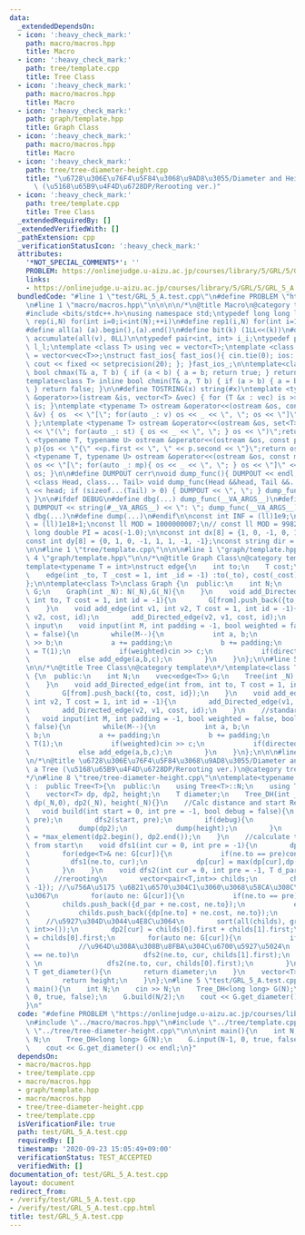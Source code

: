 ```yaml
---
data:
  _extendedDependsOn:
  - icon: ':heavy_check_mark:'
    path: macro/macros.hpp
    title: Macro
  - icon: ':heavy_check_mark:'
    path: tree/template.cpp
    title: Tree Class
  - icon: ':heavy_check_mark:'
    path: macro/macros.hpp
    title: Macro
  - icon: ':heavy_check_mark:'
    path: graph/template.hpp
    title: Graph Class
  - icon: ':heavy_check_mark:'
    path: macro/macros.hpp
    title: Macro
  - icon: ':heavy_check_mark:'
    path: tree/tree-diameter-height.cpp
    title: "\u6728\u306E\u76F4\u5F84\u3068\u9AD8\u3055/Diameter and Height of a Tree\
      \ (\u5168\u65B9\u4F4D\u6728DP/Rerooting ver.)"
  - icon: ':heavy_check_mark:'
    path: tree/template.cpp
    title: Tree Class
  _extendedRequiredBy: []
  _extendedVerifiedWith: []
  _pathExtension: cpp
  _verificationStatusIcon: ':heavy_check_mark:'
  attributes:
    '*NOT_SPECIAL_COMMENTS*': ''
    PROBLEM: https://onlinejudge.u-aizu.ac.jp/courses/library/5/GRL/5/GRL_5_A
    links:
    - https://onlinejudge.u-aizu.ac.jp/courses/library/5/GRL/5/GRL_5_A
  bundledCode: "#line 1 \"test/GRL_5_A.test.cpp\"\n#define PROBLEM \"https://onlinejudge.u-aizu.ac.jp/courses/library/5/GRL/5/GRL_5_A\"\
    \n#line 1 \"macro/macros.hpp\"\n\n\n\n/*\n@title Macro\n@category template\n*/\n\
    #include <bits/stdc++.h>\nusing namespace std;\ntypedef long long ll;\n#define\
    \ rep(i,N) for(int i=0;i<int(N);++i)\n#define rep1(i,N) for(int i=1;i<int(N);++i)\n\
    #define all(a) (a).begin(),(a).end()\n#define bit(k) (1LL<<(k))\n#define SUM(v)\
    \ accumulate(all(v), 0LL)\n\ntypedef pair<int, int> i_i;\ntypedef pair<ll, ll>\
    \ l_l;\ntemplate <class T> using vec = vector<T>;\ntemplate <class T> using vvec\
    \ = vector<vec<T>>;\nstruct fast_ios{ fast_ios(){ cin.tie(0); ios::sync_with_stdio(false);\
    \ cout << fixed << setprecision(20); }; }fast_ios_;\n\ntemplate<class T> inline\
    \ bool chmax(T& a, T b) { if (a < b) { a = b; return true; } return false; }\n\
    template<class T> inline bool chmin(T& a, T b) { if (a > b) { a = b; return true;\
    \ } return false; }\n\n#define TOSTRING(x) string(#x)\ntemplate <typename T> istream\
    \ &operator>>(istream &is, vector<T> &vec) { for (T &x : vec) is >> x; return\
    \ is; }\ntemplate <typename T> ostream &operator<<(ostream &os, const vector<T>\
    \ &v) { os  << \"[\"; for(auto _: v) os << _ << \", \"; os << \"]\"; return os;\
    \ };\ntemplate <typename T> ostream &operator<<(ostream &os, set<T> &st) { os\
    \ << \"(\"; for(auto _: st) { os << _ << \", \"; } os << \")\";return os;}\ntemplate\
    \ <typename T, typename U> ostream &operator<<(ostream &os, const pair< T, U >&\
    \ p){os << \"{\" <<p.first << \", \" << p.second << \"}\";return os; }\ntemplate\
    \ <typename T, typename U> ostream &operator<<(ostream &os, const map<T, U> &mp){\
    \ os << \"[\"; for(auto _: mp){ os << _ << \", \"; } os << \"]\" << endl; return\
    \ os; }\n\n#define DUMPOUT cerr\nvoid dump_func(){ DUMPOUT << endl; }\ntemplate\
    \ <class Head, class... Tail> void dump_func(Head &&head, Tail &&... tail) { DUMPOUT\
    \ << head; if (sizeof...(Tail) > 0) { DUMPOUT << \", \"; } dump_func(std::move(tail)...);\
    \ }\n\n#ifdef DEBUG\n#define dbg(...) dump_func(__VA_ARGS__)\n#define dump(...)\
    \ DUMPOUT << string(#__VA_ARGS__) << \": \"; dump_func(__VA_ARGS__)\n#else\n#define\
    \ dbg(...)\n#define dump(...)\n#endif\n\nconst int INF = (ll)1e9;\nconst ll INFLL\
    \ = (ll)1e18+1;\nconst ll MOD = 1000000007;\n// const ll MOD = 998244353;\nconst\
    \ long double PI = acos(-1.0);\n\nconst int dx[8] = {1, 0, -1, 0, 1, -1, -1, 1};\n\
    const int dy[8] = {0, 1, 0, -1, 1, 1, -1, -1};\nconst string dir = \"DRUL\";\n\
    \n\n#line 1 \"tree/template.cpp\"\n\n\n#line 1 \"graph/template.hpp\"\n\n\n#line\
    \ 4 \"graph/template.hpp\"\n\n/*\n@title Graph Class\n@category template\n*/\n\
    template<typename T = int>\nstruct edge{\n    int to;\n    T cost;\n    int id;\n\
    \    edge(int _to, T _cost = 1, int _id = -1) :to(_to), cost(_cost), id(_id) {}\n\
    };\n\ntemplate<class T>\nclass Graph {\n  public:\n    int N;\n    vvec<edge<T>>\
    \ G;\n    Graph(int _N): N(_N),G(_N){\n    }\n    void add_Directed_edge(int from,\
    \ int to, T cost = 1, int id = -1){\n        G[from].push_back({to, cost, id});\n\
    \    }\n    void add_edge(int v1, int v2, T cost = 1, int id = -1){\n        add_Directed_edge(v1,\
    \ v2, cost, id);\n        add_Directed_edge(v2, v1, cost, id);\n    }\n    //standard\
    \ input\n    void input(int M, int padding = -1, bool weighted = false, bool directed\
    \ = false){\n        while(M--){\n            int a, b;\n            cin >> a\
    \ >> b;\n            a += padding;\n            b += padding;\n            T c\
    \ = T(1);\n            if(weighted)cin >> c;\n            if(directed)add_Directed_edge(a,b,c);\n\
    \            else add_edge(a,b,c);\n        }\n    }\n};\n\n#line 5 \"tree/template.cpp\"\
    \n\n/*\n@title Tree Class\n@category template\n*/\ntemplate<class T>\nclass Tree\
    \ {\n  public:\n    int N;\n    vvec<edge<T>> G;\n    Tree(int _N): N(_N),G(_N){\n\
    \    }\n    void add_Directed_edge(int from, int to, T cost = 1, int id = -1){\n\
    \        G[from].push_back({to, cost, id});\n    }\n    void add_edge(int v1,\
    \ int v2, T cost = 1, int id = -1){\n        add_Directed_edge(v1, v2, cost, id);\n\
    \        add_Directed_edge(v2, v1, cost, id);\n    }\n    //standard input\n \
    \   void input(int M, int padding = -1, bool weighted = false, bool directed =\
    \ false){\n        while(M--){\n            int a, b;\n            cin >> a >>\
    \ b;\n            a += padding;\n            b += padding;\n            T c =\
    \ T(1);\n            if(weighted)cin >> c;\n            if(directed)add_Directed_edge(a,b,c);\n\
    \            else add_edge(a,b,c);\n        }\n    }\n};\n\n\n#line 1 \"tree/tree-diameter-height.cpp\"\
    \n/*\n@title \u6728\u306E\u76F4\u5F84\u3068\u9AD8\u3055/Diameter and Height of\
    \ a Tree (\u5168\u65B9\u4F4D\u6728DP/Rerooting ver.)\n@category tree\n@docs ../docs/tree/tree-diameter-height.md\n\
    */\n#line 8 \"tree/tree-diameter-height.cpp\"\n\ntemplate<typename T>\nclass Tree_DH\
    \ :  public Tree<T>{\n  public:\n    using Tree<T>::N;\n    using Tree<T>::G;\n\
    \    vector<T> dp, dp2, height;\n    T diameter;\n    Tree_DH(int _N):Tree<T>::Tree(_N),\
    \ dp(_N,0), dp2(_N), height(_N){}\n    //Calc distance and start Rerooting\n \
    \   void build(int start = 0, int pre = -1, bool debug = false){\n        dfs1(start,\
    \ pre);\n        dfs2(start, pre);\n        if(debug){\n            dump(dp);\n\
    \            dump(dp2);\n            dump(height);\n        }\n        diameter\
    \ = *max_element(dp2.begin(), dp2.end());\n    }\n    //calculate the distance\
    \ from start\n    void dfs1(int cur = 0, int pre = -1){\n        dp[cur] = 0;\n\
    \        for(edge<T>& ne: G[cur]){\n            if(ne.to == pre)continue;\n  \
    \          dfs1(ne.to, cur);\n            dp[cur] = max(dp[cur],dp[ne.to] + ne.cost);\n\
    \        }\n    }\n    void dfs2(int cur = 0, int pre = -1, T d_par = 0){\n  \
    \      //rerooting\n        vector<pair<T,int>> childs;\n        childs.push_back({0,\
    \ -1}); //\u756A\u5175 \u6B21\u6570\u304C1\u3060\u3068\u58CA\u308C\u308B\u306E\
    \u3067\n        for(auto ne: G[cur]){\n            if(ne.to == pre)\n        \
    \        childs.push_back({d_par + ne.cost, ne.to});\n            else \n    \
    \            childs.push_back({dp[ne.to] + ne.cost, ne.to});\n        }\n    \
    \    //\u5927\u304D\u3044\u4E8C\u3064\n        sort(all(childs), greater<pair<T,\
    \ int>>());\n        dp2[cur] = childs[0].first + childs[1].first;\n        height[cur]\
    \ = childs[0].first;\n        for(auto ne: G[cur]){\n            if(ne.to == pre)continue;\n\
    \            //\u964D\u308A\u308B\u8FBA\u304C\u6700\u5927\u5024\n            if(childs[0].second\
    \ == ne.to)\n                dfs2(ne.to, cur, childs[1].first);\n            else\
    \ \n                dfs2(ne.to, cur, childs[0].first);\n        }\n    }\n   \
    \ T get_diameter(){\n        return diameter;\n    }\n    vector<T> get_height(){\n\
    \        return height;\n    }\n};\n#line 5 \"test/GRL_5_A.test.cpp\"\n\n\nint\
    \ main(){\n    int N;\n    cin >> N;\n    Tree_DH<long long> G(N);\n    G.input(N-1,\
    \ 0, true, false);\n    G.build(N/2);\n    cout << G.get_diameter() << endl;\n\
    }\n"
  code: "#define PROBLEM \"https://onlinejudge.u-aizu.ac.jp/courses/library/5/GRL/5/GRL_5_A\"\
    \n#include \"../macro/macros.hpp\"\n#include \"../tree/template.cpp\"\n#include\
    \ \"../tree/tree-diameter-height.cpp\"\n\n\nint main(){\n    int N;\n    cin >>\
    \ N;\n    Tree_DH<long long> G(N);\n    G.input(N-1, 0, true, false);\n    G.build(N/2);\n\
    \    cout << G.get_diameter() << endl;\n}"
  dependsOn:
  - macro/macros.hpp
  - tree/template.cpp
  - macro/macros.hpp
  - graph/template.hpp
  - macro/macros.hpp
  - tree/tree-diameter-height.cpp
  - tree/template.cpp
  isVerificationFile: true
  path: test/GRL_5_A.test.cpp
  requiredBy: []
  timestamp: '2020-09-23 15:05:49+09:00'
  verificationStatus: TEST_ACCEPTED
  verifiedWith: []
documentation_of: test/GRL_5_A.test.cpp
layout: document
redirect_from:
- /verify/test/GRL_5_A.test.cpp
- /verify/test/GRL_5_A.test.cpp.html
title: test/GRL_5_A.test.cpp
---
```

